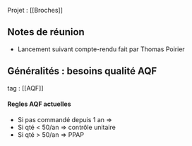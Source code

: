 Projet : [[Broches]]

## Notes de réunion

- Lancement suivant compte-rendu fait par Thomas Poirier


## Généralités : besoins qualité AQF

tag : [[AQF]]

#### Regles AQF actuelles
- Si pas commandé depuis 1 an =>
- Si qté < 50/an => contrôle unitaire
- Si qté > 50/an => PPAP